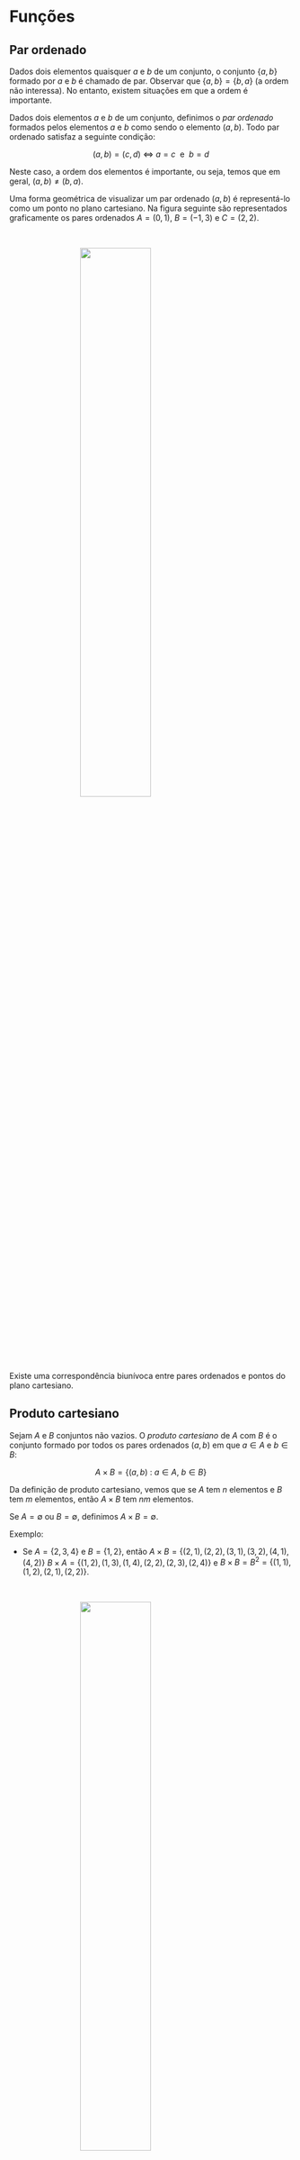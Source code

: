 # Funções

## Par ordenado

Dados dois elementos quaisquer $a$ e $b$ de um conjunto, o conjunto $\{a,b\}$ formado por $a$ e $b$ é chamado de par.
Observar que $\{a,b\}=\{b,a\}$ (a ordem não interessa). No entanto, existem situações em que a ordem é importante.

Dados dois elementos $a$ e $b$ de um conjunto, definimos o *par ordenado* formados pelos elementos $a$ e $b$ como sendo o elemento $(a,b)$. Todo par ordenado satisfaz a seguinte condição:

$$(a,b) = (c,d)\ \Longleftrightarrow\ a=c\ \mbox{ e }\ b=d$$

Neste caso, a ordem dos elementos é importante, ou seja, temos que em geral, $(a,b)\neq (b,a)$.

Uma forma geométrica de visualizar um par ordenado $(a,b)$ é representá-lo como um ponto no plano cartesiano. Na figura seguinte são representados graficamente os pares ordenados $A=(0,1)$, $B=(-1,3)$ e $C=(2,2)$.

&nbsp;

<img src="func01.png" width="50%" style="display: block; margin: auto;" />

&nbsp;

Existe uma correspondência biunívoca entre pares ordenados e pontos do plano cartesiano.

## Produto cartesiano

Sejam $A$ e $B$ conjuntos não vazios. O *produto cartesiano* de $A$ com $B$ é o conjunto formado por todos os pares ordenados $(a,b)$ em que $a\in A$ e $b\in B$:

$$A\times B = \{(a,b)\ :\ a\in A,\ b\in B\}$$

Da definição de produto cartesiano, vemos que se $A$ tem $n$ elementos e $B$ tem $m$ elementos, então $A\times B$ tem $nm$ elementos.

Se $A=\emptyset$ ou $B=\emptyset$, definimos $A\times B = \emptyset$.


Exemplo:

- Se $A=\{2,3,4\}$ e $B=\{1,2\}$, então $A\times B = \{(2,1), (2,2), (3,1), (3,2), (4,1), (4,2)\}$ $B\times A = \{(1,2), (1,3), (1,4), (2,2), (2,3), (2,4)\}$ e $B\times B=B^2=\{(1,1), (1,2), (2,1), (2,2)\}$.

&nbsp;

<img src="func03.png" width="50%" style="display: block; margin: auto;" />

&nbsp;

Um caso importante é o produto cartesiano $\mathbb{R}\times\mathbb{R} = \mathbb{R}^2 = \{(x,y)\ :\ x,y\in\mathbb{R}\}$ (plano cartesiano).

No caso em que $A = [a,b]$ e $B = [c,d]$ são intervalos da reta, então $A\times B = \{(x,y)\ :\ x\in[a,b] \ \mbox{ e }\ y\in[c,d]\}$.

&nbsp;

<img src="func02.png" width="50%" style="display: block; margin: auto;" />

&nbsp;

## Relação binária

Considere os conjuntos $A = \{2,3,4\}$ e $B = \{2,3,4,5,6\}$. O produto cartesiano de $A$ com $B$ é dado por $A\times B = \{(x,y)\ :\ x\in A,\ y\in B\}$ e contém $3\times 5 = 15$ elementos.

Consideremos agora os pares ordenados de $(x,y)\in A\times B$ tais que $x$ é divisor de $y$,

$$R = \{(x,y)\in A\times B\ :\ x \mbox{ é divisor de } y\} = \{(2,2), (2,4), (2,6), (3,3), (3,6), (4,4)\}$$

O conjunto $R$ é um exemplo de *relação binária* de $A$ em $B$. 

&nbsp;

<img src="func04.png" width="50%" style="display: block; margin: auto;" />

&nbsp;

Dessa forma, dados dois conjuntos $A$ e $B$, uma *relação binária* de $A$ em $B$ é um conjunto $R$ tal que $R\subset A\times B$. Em particular, para qualquer conjunto $A$, uma relação binária em $A$ é um subconjunto $R\subset A\times A$.

O conjunto $A$ é chamado *conjunto de partida* da relação binária e o conjunto $B$ é chamado *conjunto de chegada*.

Se o par ordenado $(x,y)$ pertence à relação binária $R$, escrevemos $xRy$ ($x$ está relacionado com $y$), ou seja,

$$(x,y)\in R\ \Longleftrightarrow\ xRy$$

Exemplos:

1. Sejam os conjuntos $A= \{1,2,3\}$ e $B= \{1,2,3,4,5\}$. Consideremos a relação $R=\{(x,y)\in A\times B\ :\ y=x+2\}$.

&nbsp;

<img src="func05.png" width="40%" /><img src="func06.png" width="40%" />

&nbsp;

2. Sejam os conjuntos $A = B = [0,1]$. Consideremos a relação $R = \{(x,y)\in A\times B\ :\ x = y\}$.

&nbsp;

<img src="func07.png" width="50%" style="display: block; margin: auto;" />

&nbsp;

## Domínio e Imagem de uma relação

Dada uma relação binária  $R$ de $A$ em $B$, o *domínio* de $R$ é o conjunto de todos os primeiros elementos dos pares ordenados em $R$, ou seja,

$$D_{R} = \{x\in A\ :\ (x,y)\in R\}\subset A$$

Cháma-se *imagem* de $R$ ao conjunto de todos os segundos elementos dos pares ordenados em $R$, ou seja,

$$Im_{R} = \{y\in B\ :\ (x,y)\in R\}\subset B$$
Nos exemplos anteriores, temos que:

1. $D_{R} =\{1,2,3\}=A$, $Im_{R}=\{3,4,5\}$.
2. $D_R= A$, $Im_{R}=B$.

Se $A = \{x\in\mathbb{R}\ :\ 1\leq x\leq 3\}$, $B = \{y\in\mathbb{R}\ :\ 1\leq y\leq 4\}$ e $R = \{(x,y)\in A\times B\ :\ y = 2x\}$, então, temos que $D_{R} = \{x\in A\ :\ 1\leq x\leq 2\}$ e $Im_{R} = \{y\in B\ :\ 2\leq y\leq 4\}$.

&nbsp;

<img src="func08.png" width="50%" style="display: block; margin: auto;" />

&nbsp;

## Relação inversa

Dada uma relação binária $R$ de $A$ em $B$, a relação inversa $R^{-1}$ de $B$ em $A$ é definida por

$$R^{-1} = \{(y,x)\in B\times A\ :\ (x,y)\in R\}$$

Exemplos:

- Sejam os conjuntos $A = \{2,3,4,5\}$ e $B = \{1,3,5,7\}$. Se $R = \{(x,y)\in A\times B\ :\ x<y\} = \{(2,3), (2,5), (2,7), (3,5), (3,7), (4,5), (4,7), (5,7)\}$, então $R^{-1} = \{(x,y)\ :\ x>y\} = \{(3,2), (5,2), (7,2), (5,3), (7,3), (5,4), (7,4), (7,5)\}$.

&nbsp;

<img src="func09.png" width="45%" /><img src="func10.png" width="45%" />

&nbsp;

- Sejam os conjuntos $A = \{x\in\mathbb{R}\ :\ 1\leq x\leq 2\}$ e $B = \{y\in\mathbb{R}\ :\ 1\leq y\leq 4\}$. Se $R = \{(x,y)\in A\times B\ :\ y = 2x\}$, então $R^{-1} = \{(x,y)\in B\times A\ :\ y = \displaystyle\frac{x}{2}\}$.

&nbsp;

<img src="func08.png" width="45%" /><img src="func11.png" width="45%" />

&nbsp;

Propriedades:

1. $D_{R^{-1}} = Im_{R}$ (o domínio de $R^{-1}$ é igual à imagem de $R$)
2. $Im_{R^{-1}} = D_{R}$ (a imagem de $R^{-1}$ é igual ao domínio de $R$)
3. $(R^{-1})^{-1} = R$ (a relação inversa de $R^{-1}$ é igual a $R$)

## O conceito de função

Sejam $A$ e $B$ conjuntos não vazios. Uma *aplicação* ou *função* $f$ de $A$ em $B$ é uma relação binária tal que para todo $x\in A$, existe um único ponto $y\in B$ tal que $(x,y)\in R$. Em notação matemática:

$$R \mbox{ é função }\ \Longleftrightarrow\ \forall x\in A,\ \exists\,!\ y\in B \mbox{ tal que } (x,y)\in R$$

&nbsp;

<img src="func12.png" width="45%" /><img src="func13.png" width="45%" />

&nbsp;

&nbsp;

<img src="func14.png" width="45%" /><img src="func15.png" width="45%" />

&nbsp;

Observar que a primeira relação não é função, uma vez que, por exemplo, o elemento $2\in A$ é mapeado em três elementos em $B$ ($2,4$ e $6$). A segunda e terceira relação são funções, pois satisfazem a definição. Finalmente, a quarta relação não é função, pois o elemento $3\in A$ não é mapeado em nenhum elemento de $B$. 

Usaremos a notação $f: A \longrightarrow B$ para denotar uma função $f$ de $A$ em $B$. O conjunto $A$ recebe o nome de *domínio da função* (denotado por $D_f$) e o conjunto $B$ é chamado de *contradomínio da função*. 

Se a função $f$ mapea o elemento $x\in A$ no elemento $y\in B$, denotamos isso por $y=f(x)$. Assim, por exemplo, na terceira relação acima, temos que $3=f(2)$, $2=f(3)$ e  $4=f(4)=f(5)$.


Outro conjunto importante é a *imagem da função* (denotada por $Im_f$), definida por

$$Im_f = \{y\in B\ :\ y=f(x), \mbox{ para algum } x\in A\}$$

Por exemplo, na terceira relação (a qual é função), temos que o conjunto imagem é $Im_f=\{2,3,4\}$. Observar que, neste caso, $1\not\in Im_f$, pois não existe um elemento $x$ em $A$ tal que $1 = f(x)$. 

## Gráfico de funções

Consideremos uma função $f:A\longrightarrow B$. Em geral, consideraremos funções em que $A$ e $B$ são subconjuntos da reta. Nesse caso, o *gráfico* de $f$ é o subconjunto de $\mathbb{R}^2$ definido por 

$$\mathrm{Graf}(f) = \{(x,f(x))\in\mathbb{R}^2\ :\ x\in A\}$$

Exemplos de funções:

- $f:\mathbb{R}\longrightarrow \mathbb{R}$, definida por $f(x) = x$. Neste caso, $D_f=\mathbb{R}$ e $Im_f=\mathbb{R}$.

&nbsp;

<img src="func16.png" width="55%" />

&nbsp;


- $f:\mathbb{R}\longrightarrow \mathbb{R}$, definida por $f(x) = x^2$. Neste caso, $D_f=\mathbb{R}$ e $Im_f = \mathbb{R}_{\geq 0}$.

&nbsp;

<img src="func18.png" width="60%" />

&nbsp;

- $f: [-1,2]\longrightarrow \mathbb{R}$, definida por $f(x) = x^3$. Neste caso, $D_f=[-1,2]$ e $Im_f=[-1,8]$.

&nbsp;

<img src="func19.png" width="75%" />

&nbsp;


Os seguintes são exemplos de relações que não são funções, pois é possível traçar uma reta vertical que corta ao gráfico em dois pontos.

&nbsp;

<img src="func17.png" width="95%" />

&nbsp;

## Funções iguais 

Duas funções $f:A\longrightarrow B$ e $g:C\longrightarrow D$ são *iguais* se:

- Os domínios são iguais: $A=C$;
- Para todo $x$, $f(x)=g(x)$.

Se as funções $f$ e $g$ são iguais, escrevemos $f=g$. Nesse caso, se verifica facilmente que $Im_f = Im_g$.

## Características importantes das funções

### Zeros (ou raíçes) de uma função

Os zeros de uma função é definido como o conjunto de pontos $x\in D_f$ que satisfazem $f(x)=0$. Nos exemplos anteriores, vemos que $x=0$ é zero das funções $f_1(x)=x$, $f_2(x)=x^2$ e $f_3(x)=x^3$, pois se verifica que $f(0)=0$. 

### Sinal de uma função

Quando graficamos funções, uma característica importante a ser examinada é o sinal da função, isto é, ver quais são os valores de $x\in\mathbb{R}$ tais que $f(x)>0$, $f(x)=0$ ou $f(x)<0$.

Por exemplo, seja a função $y=f(x)$ cujo gráfico é dado por

&nbsp;

<img src="func25.png" width="75%" />

&nbsp;

Os zeros da função são $x_1=-2$, $x_2=-1.2$, $x_3=0.3$ e $x_4=2.5$, ou seja, nestes pontos, temos que $f(x)=0$. Do gráfico, podemos observar o seguinte comportamento:

- Para $x< -2$, temos que $f(x)<0$.
- Para $-2<x<-1.2$, temos que $f(x)>0$.
- Para $-1.2<x<0.3$, temos que $f(x)<0$.
- Para $0.3<x<2.5$, temos que $f(x)>0$.
- Para $x>2.5$, temos que $f(x)<0$.

Dessa forma, identificamos $5$ intervalos onde a função não muda de sinal.

&nbsp;

<img src="func26.png" width="90%" />

&nbsp;


## Tipos de funções

### Função constante

Uma função $f$ tal que $f(x)=c$ para todo $x\in D_f$, em que $c$ é uma constante, é chamada de *função constante*. Nesse caso, sempre temos que $Im_f=\{c\}$.

Exemplos:

- $f:\mathbb{R}\longrightarrow \mathbb{R}$ definida por $f(x)=2$, para todo $x$. Nesse caso, $D_f=\mathbb{R}$ e $Im_f=\{2\}$.

- $f:\mathbb{R}\longrightarrow \mathbb{R}$ definida por $f(x)=-3$, para todo $x$. Nesse caso, $D_f=\mathbb{R}$ e $Im_f=\{-3\}$.

- $f:\mathbb{R}\longrightarrow \mathbb{R}$ definida por $f(x)=0$, para todo $x$. Nesse caso, $D_f=\mathbb{R}$ e $Im_f=\{0\}$.

&nbsp;

<img src="func20.png" width="60%" />

&nbsp;


### Função linear

Uma função $f:\mathbb{R}\longrightarrow\mathbb{R}$ definida por $f(x)=ax$, para todo $x$, em que $a\neq 0$ é uma constante, é chamada *função linear*. Observar que $D_f=\mathbb{R}$ e $Im_f=\mathbb{R}$.
Em particular, quando $a=1$, a função $f(x)=x$, para todo $x$, é chamada *função identidade*. O gráfico da função identidade é mostrado a seguir:

&nbsp;

<img src="func21.png" width="60%" />

&nbsp;

### Função afim

Uma função $f:\mathbb{R}\longrightarrow \mathbb{R}$ definida por $f(x)=ax+b$, para todo $x$, em que $a\neq 0$ e $b$ são constantes, é chamada função *afim* ou de $1º$ grau. Se $f$ é função afim, então $D_f=\mathbb{R}$ e $Im_f=\mathbb{R}$.


&nbsp;

<img src="func22.png" width="100%" />

&nbsp;

O gráfico da função afim $f(x)=ax+b$ é uma reta que corta o eixo de ordenada em $y=b$ (ordenada ao origem) e o eixo de absiça em $x=-\displaystyle\frac{b}{a}$ (zero da função). Observar que quando $b=0$, obtemos a função linear definida anteriormente.

O coeficiente $a$ da função afim é chamado de *coeficente angular* ou *declividade* da reta. O coeficiente $b$ é chamado de *coeficiente linear*. Assim, se $a>0$, dizemos que o gráfico da função afim tem *declividade positiva*, caso contrário ($a<0$) dizemos que tem *declividade negativa*.

A obtenção dos zeros da função afim permitem fazer o seguinte análise do sinal da função:

- Se $a>0$, então $f(x)<0$ se $x<-\displaystyle\frac{b}{a}$ e $f(x)>0$ se $x>-\displaystyle\frac{b}{a}$.
<br>

- Se $a<0$, então $f(x)>0$ se $x<-\displaystyle\frac{b}{a}$ e $f(x)<0$ se $x>-\displaystyle\frac{b}{a}$.

Exemplo: Obtenha a equação da reta que passa pelo ponto $(1,3)$ e tem coeficiente angular igual a $2$.

Temos que a equação geral da reta é $f(x) = ax + b$. Dado que o coeficiente angular é $2$, então $a=2$. Além disso, a reta passa pelo ponto $(1,3)$. Logo, fazendo $x=1$, temos que $f(1)=2\cdot1 + b=3$, o qual implica que $b=1$. Assim, concluimos que a reta tem equação $f(x)=2x+1$. Observar que a reta corta o eixo $x$ no ponto $x_1=-\displaystyle\frac{b}{a}=-\frac{1}{2}$. A ordenada ao origem é $b=1$.

&nbsp;

<img src="func28.png" width="55%" />

&nbsp;

### Função quadrática

Uma função $f:\mathbb{R}\longrightarrow \mathbb{R}$ na forma $f(x)=ax^2+bx+c$, em que $a\neq0$, $b$ e $c$ são constantes, é chamada *função quadrática* ou de $2º$ grau.

Exemplos de funções quadráticas:

- $f(x)=2x^2-3x+1$, em que $a=2$, $b=-3$ e $c=1$;
- $f(x)=-5x^2-3$, em que $a=-5$, $b=0$ e $c=-3$;
- $f(x)=\displaystyle\frac{2}{5}x^2+\frac{3}{2}x$, em que $a=\displaystyle\frac{2}{5}$, $b=\displaystyle\frac{3}{2}$ e $c=0$. 

O gráfico de uma função quadrática é uma parábola cuja concavidade é voltada para cima se $a>0$ e voltada para embaixo se $a<0$.

&nbsp;

<img src="func23.png" width="100%" />

&nbsp;

O gráfico da função quadrática atinge seu valor mínimo (quando $a>0$) ou seu valor máximo (quando $a<0$) no ponto $x=-\displaystyle\frac{b}{2a}$ (este fato pode ser provado usando o conceito de derivada). Nesses pontos, a função atinge o valor

$$f\!\left(-\displaystyle\frac{b}{2a}\right) = a\left\{-\displaystyle\frac{b}{2a}\right\}^2 + b\left\{-\displaystyle\frac{b}{2a}\right\} + c = -\frac{b^2}{4a}+c$$
O par ordenado $V=(-\displaystyle\frac{b}{2a}\ ,\ -\frac{b^2}{4a}+c)$ é chamado *vértice da parábola*.

Observar que $D_f=\mathbb{R}$. Além disso:

- Se $a>0$, então $Im_f=\{y\in\mathbb{R}\ :\ y\geq -\displaystyle\frac{b^2}{4a}+c\}$.
<br>

- Se $a<0$, então $Im_f=\{y\in\mathbb{R}\ :\ y\leq -\displaystyle\frac{b^2}{4a}+c\}$.

Para achar os zeros de uma função quadrática, observemos que 

$$ax^2+bx+c=0\ \Longrightarrow\ x=\displaystyle\frac{-b \pm \sqrt{b^2-4ac}}{2a}$$

A quantidade $\Delta=b^2-4ac$ dentro da raiz é chamado *discriminante*. O valor de $\Delta$ permite "discriminar" entre os seguintes casos:

- Se $\Delta>0$, então a função quadrática tem exatamente duas raíces reais.
- Se $\Delta=0$, então a função quadrática tem exatamente uma raiz real.
- Se $\Delta<0$, então a função quadrática não tem raíces reais.

As três situações são ilustradas no seguinte gráfico.

&nbsp;

<img src="func24.png" width="100%" />

&nbsp;

Para fazer uma análise do sinal da função quadrática $f(x)=ax^2 +bx +c$, devemos considerar o sinal do discriminante $\Delta$ e da constante $a$. Assim, temos seis casos possíveis:

- Se $\Delta>0$, então temos duas raíçes reais e distintas, digamos $x_1$ e $x_2$, sendo $x_1<x_2$ e $f(x_1)=f(x_2)=0$. Nesse caso, temos duas situações: se $a>0$, temos que $f(x)>0$ para $x<x_1$ ou $x>x_2$ e $f(x)<0$ para $x_1<x<x_2$. Se $a<0$, então $f(x)<0$ para $x<x_1$ ou $x>x_2$ e $f(x)>0$ para $x_1<x<x_2$.
- Se $\Delta=0$, então temos uma única raíz real $x_1$, sendo $f(x_1)=0$. Assim temos que se $a>0$, então $f(x)>0$ para todo $x\neq x_1$. Se $a<0$, então $f(x)<0$ para todo $x\neq x_1$.
- $\Delta<0$, então não existem raíçes reais. Portanto, se $a>0$, então $f(x)>0$ para todo $x$. Se $a<0$, então $f(x)<0$ para todo $x$.

Como exemplo, considere a função quadrática $f(x)=x^2-2x+1$. Neste caso, $a=c=1$ e $b=-2$. Observar que $\Delta=(-2)^2 - 4\cdot1\cdot1=0$. Logo, a função tem uma única raíz real $x_1=\displaystyle\frac{-b\pm\sqrt{\Delta}}{2a}=1$. Dado que $a=1>0$, vemos que a $f(x)>0$ para $x\neq 1$ e $f(1)=0$. A ordenada ao origem é $-\displaystyle\frac{b}{2a}=1$.

&nbsp;

<img src="func27.png" width="55%" />

&nbsp;
